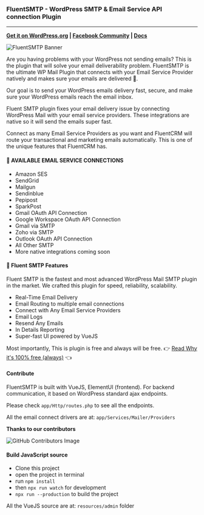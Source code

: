 ### FluentSMTP - WordPress SMTP & Email Service API connection Plugin

---

**[Get it on WordPress.org](https://wordpress.org/plugins/fluent-smtp/) | [Facebook Community](https://www.facebook.com/groups/fluentcrm) | [Docs](https://fluentsmtp.com/docs)**

![FluentSMTP Banner](https://ps.w.org/fluent-smtp/assets/banner-1544x500.png)

Are you having problems with your WordPress not sending emails? This is the plugin that will solve your email deliverability problem.
FluentSMTP is the ultimate WP Mail Plugin that connects with your Email Service Provider natively and makes sure your emails are delivered 💯.

Our goal is to send your WordPress emails delivery fast, secure, and make sure your WordPress emails reach the email inbox.

Fluent SMTP plugin fixes your email delivery issue by connecting WordPress Mail with your email service providers. These integrations are native so it will send the emails super fast.

Connect as many Email Service Providers as you want and FluentCRM will route your transactional and marketing emails automatically. This is one of the unique features that FluentCRM has.

#### 🎉 AVAILABLE EMAIL SERVICE CONNECTIONS
- Amazon SES
- SendGrid
- Mailgun
- Sendinblue
- Pepipost
- SparkPost
- Gmail OAuth API Connection
- Google Workspace OAuth API Connection
- Gmail via SMTP
- Zoho via SMTP
- Outlook OAuth API Connection
- All Other SMTP
- More native integrations coming soon

#### 🎉 Fluent SMTP Features
Fluent SMTP is the fastest and most advanced WordPress Mail SMTP plugin in the market. We crafted this plugin for speed, reliability, scalability.

* Real-Time Email Delivery
* Email Routing to multiple email connections
* Connect with Any Email Service Providers
* Email Logs
* Resend Any Emails
* In Details Reporting
* Super-fast UI powered by VueJS

Most importantly, This is plugin is free and always will be free.
👉 <a href="https://fluentsmtp.com/why-we-build-fluentsmtp-plugin/">Read Why it's 100% free (always)</a> 👈

#### Contribute
FluentSMTP is built with VueJS, ElementUI (frontend). For backend communication, it based on WordPress standard ajax endpoints.

Please check `app/Http/routes.php` to see all the endpoints.

All the email connect drivers are at: `app/Services/Mailer/Providers`

**Thanks to our contributors**

![GitHub Contributors Image](https://contrib.rocks/image?repo=WPManageNinja/fluent-smtp)


#### Build JavaScript source

- Clone this project
- open the project in terminal
- run `npm install`
- then `npx run watch` for development
- `npx run --production` to build the project

All the VueJS source are at: `resources/admin` folder

